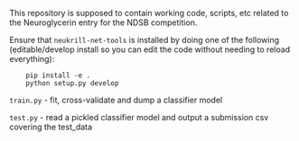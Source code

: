 This repository is supposed to contain working code, scripts, etc related to the Neuroglycerin entry for the NDSB competition.

Ensure that `neukrill-net-tools` is installed by doing one of the following (editable/develop install so you can edit the code without needing to reload everything):

        pip install -e .
        python setup.py develop

`train.py` - fit, cross-validate and dump a classifier model

`test.py` - read a pickled classifier model and output a submission csv covering the test_data
